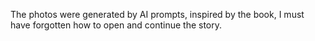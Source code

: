 The photos were generated by AI prompts, inspired by the book, I must have forgotten how to open and continue the story.
